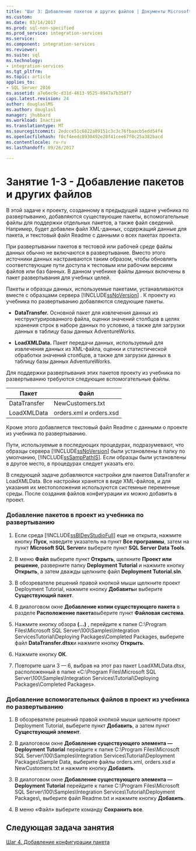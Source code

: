 ```yaml
---
title: "Шаг 3: Добавление пакетов и других файлов | Документы Microsoft"
ms.custom: 
ms.date: 03/14/2017
ms.prod: sql-non-specified
ms.prod_service: integration-services
ms.service: 
ms.component: integration-services
ms.reviewer: 
ms.suite: sql
ms.technology:
- integration-services
ms.tgt_pltfrm: 
ms.topic: article
applies_to:
- SQL Server 2016
ms.assetid: a7e6ec9c-d31d-4613-9525-8947a7b358f7
caps.latest.revision: 24
author: douglaslMS
ms.author: douglasl
manager: jhubbard
ms.workload: Inactive
ms.translationtype: MT
ms.sourcegitcommit: 2edcce51c6822a89151c3c3c76fbaacb5edd54f4
ms.openlocfilehash: f8cf4eedc8930492e28f41cee67f0c25a382bacd
ms.contentlocale: ru-ru
ms.lasthandoff: 09/26/2017

---
```

# <a name="lesson-1-3---adding-packages-and-other-files"></a>Занятие 1-3 - Добавление пакетов и других файлов
В этой задаче к проекту, созданному в предыдущей задаче учебника по развертыванию, добавляются существующие пакеты, вспомогательные файлы для поддержки отдельных пакетов, а также файл сведений. Например, будет добавлен файл XML-данных, содержащий данные для пакета, и текстовый файл Readme с данными о всех пакетах проекта.  
  
При развертывании пакетов в тестовой или рабочей среде файлы данных обычно не включаются в развертывание. Вместо этого источники данных настраиваются таким образом, чтобы обновлять соответствующие пути доступа к тестовым или рабочим версиям файлов или баз банных. В данном учебнике файлы данных включены в пакет развертывания для учебных целей.  
  
Пакеты и образцы данных, используемые пакетами, устанавливаются вместе с образцами сервера [!INCLUDE[ssNoVersion](../includes/ssnoversion-md.md)] . К проекту из учебника по развертыванию добавляются следующие пакеты.  
  
-   **DataTransfer.** Основной пакет для извлечения данных из неструктурированного файла, оценки значений столбцов в целях хранения строк в наборе данных по условию, а также для загрузки данных в таблицу базы данных AdventureWorks.  
  
-   **LoadXMLData.** Пакет передачи данных, используемый для извлечения данных из XML-файла, оценки и статистической обработки значений столбцов, а также для загрузки данных в таблицу базы данных AdventureWorks.  
  
Для поддержки развертывания этих пакетов проекту из учебника по развертыванию требуются следующие вспомогательные файлы.  
  
|Пакет|Файл|  
|-----------|--------|  
|DataTransfer|NewCustomers.txt|  
|LoadXMLData|orders.xml и orders.xsd|  
  
Кроме этого добавляется текстовый файл Readme с данными о проекте из учебника по развертыванию.  
  
Пути, используемые в последующих процедурах, подразумевают, что образцы сервера [!INCLUDE[ssNoVersion](../includes/ssnoversion-md.md)] были установлены в папку по умолчанию, [!INCLUDE[ssSampPathIS](../includes/sssamppathis-md.md)]. Если образцы были установлены в другое место, в процедурах следует указать его.  
  
В следующей задаче добавляются настройки для пакетов DataTransfer и LoadXMLData. Все настройки хранятся в виде XML-файлов, и для указания их местоположения используются системные переменные среды. После создания файлов конфигурации их можно добавить в проект.  
  
### <a name="to-add-packages-to-the-deployment-tutorial-project"></a>Добавление пакетов в проект из учебника по развертыванию  
  
1.  Если среда [!INCLUDE[ssBIDevStudioFull](../includes/ssbidevstudiofull-md.md)] еще не открыта, нажмите кнопку **Пуск**, наведите указатель на пункт **Все программы**, затем на пункт **Microsoft SQL Server**и выберите пункт **SQL Server Data Tools**.  
  
2.  В меню **Файл** выберите пункт **Открыть**, щелкните **Проект или решение**, разверните папку **Deployment Tutorial** и нажмите кнопку **Открыть**, а затем дважды щелкните файл **Deployment Tutorial.sln**.  
  
3.  В обозревателе решений правой кнопкой мыши щелкните проект Deployment Tutorial, нажмите кнопку **Добавить**и выберите **Существующий пакет**.  
  
4.  В диалоговом окне **Добавление копии существующего пакета** в разделе **Расположение пакета**выберите пункт **Файловая система**.  
  
5.  Нажмите кнопку обзора **(…)** , перейдите к папке C:\Program Files\Microsoft SQL Server\100\Samples\Integration ServicesTutorial\Deploying Packages\Completed Packages, выберите файл **DataTransfer.dtsx**и нажмите кнопку **Открыть**.  
  
6.  Нажмите кнопку **ОК**.  
  
7.  Повторите шаги 3 — 6, выбрав на этот раз пакет LoadXMLData.dtsx, расположенный в папке «C:\Program Files\Microsoft SQL Server\100\Samples\Integration Services\Tutorial\Deploying Packages\Completed Packages».  
  
### <a name="to-add-ancillary-files-to-the-deployment-tutorial-project"></a>Добавление вспомогательных файлов в проект из учебника по развертыванию  
  
1.  В обозревателе решений правой кнопкой мыши щелкните проект Deployment Tutorial, выберите пункт **Добавить**, а затем пункт **Существующий элемент**.  
  
2.  В диалоговом окне **Добавление существующего элемента — Deployment Tutorial** перейдите к папке C:\Program Files\Microsoft SQL Server\100\Samples\Integration Services\Tutorial\Deployment Packages\Sample Data, выберите файлы orders.xml, orders.xsd и NewCustomers.txt и нажмите кнопку **Добавить**.  
  
3.  В диалоговом окне **Добавление существующего элемента — Deployment Tutorial** перейдите к папке C:\Program Files\Microsoft SQL Server\100\Samples\Integration Services\Tutorial\Deployment Packages\\, выберите файл Readme.txt и нажмите кнопку **Добавить**.  
  
4.  В меню «Файл» выберите команду **Сохранить все**.  
  
## <a name="next-task-in-lesson"></a>Следующая задача занятия  
[Шаг 4. Добавление конфигурации пакета](../integration-services/lesson-1-4-adding-package-configurations.md)  
  
  
  

